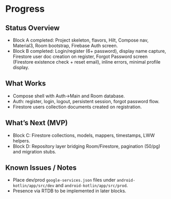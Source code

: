 # Progress

## Status Overview
- Block A completed: Project skeleton, flavors, Hilt, Compose nav, Material3, Room bootstrap, Firebase Auth screen.
- Block B completed: Login/register (6+ password), display name capture, Firestore user doc creation on register, Forgot Password screen (Firestore existence check + reset email), inline errors, minimal profile display.

## What Works
- Compose shell with Auth→Main and Room database.
- Auth: register, login, logout, persistent session, forgot password flow.
- Firestore users collection documents created on registration.

## What’s Next (MVP)
- Block C: Firestore collections, models, mappers, timestamps, LWW helpers.
- Block D: Repository layer bridging Room/Firestore, pagination (50/pg) and migration stubs.

## Known Issues / Notes
- Place dev/prod `google-services.json` files under `android-kotlin/app/src/dev` and `android-kotlin/app/src/prod`.
- Presence via RTDB to be implemented in later blocks.

